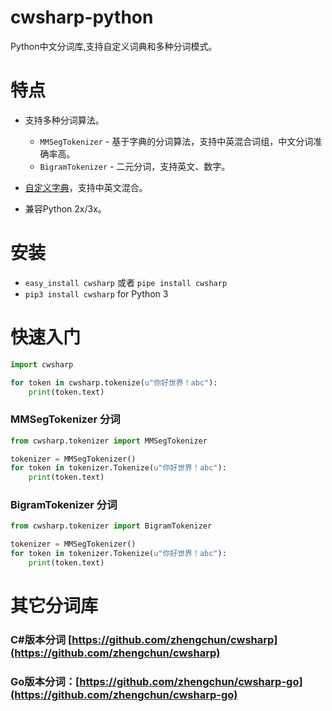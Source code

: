 cwsharp-python
===
Python中文分词库,支持自定义词典和多种分词模式。


特点
===
- 支持多种分词算法。
  - `MMSegTokenizer` - 基于字典的分词算法，支持中英混合词组，中文分词准确率高。
  - `BigramTokenizer` - 二元分词，支持英文、数字。

- [自定义字典](https://github.com/zhengchun/CWSharp/tree/master/data)，支持中英文混合。

- 兼容Python 2x/3x。

安装
===
- `easy_install cwsharp` 或者 `pipe install cwsharp`
- `pip3 install cwsharp` for Python 3


快速入门
===

```python
import cwsharp

for token in cwsharp.tokenize(u"你好世界！abc"):
    print(token.text)
```

### MMSegTokenizer 分词

```python
from cwsharp.tokenizer import MMSegTokenizer

tokenizer = MMSegTokenizer() 
for token in tokenizer.Tokenize(u"你好世界！abc"):
    print(token.text)
```

### BigramTokenizer 分词
```python
from cwsharp.tokenizer import BigramTokenizer

tokenizer = MMSegTokenizer() 
for token in tokenizer.Tokenize(u"你好世界！abc"):
    print(token.text)
```

其它分词库
===
### C#版本分词 [https://github.com/zhengchun/cwsharp](https://github.com/zhengchun/cwsharp)

### Go版本分词：[https://github.com/zhengchun/cwsharp-go](https://github.com/zhengchun/cwsharp-go)